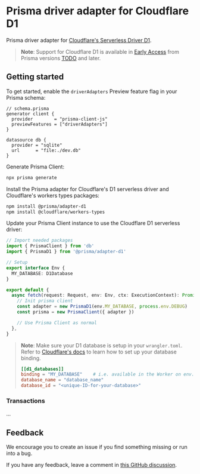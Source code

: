 # Prisma driver adapter for Cloudflare D1

Prisma driver adapter for [Cloudflare's Serverless Driver D1](https://developers.cloudflare.com/d1/).

<!-- TODO Refer to the [announcement blog post](https://prisma.io/cloudflare-d1) and our [docs](https://www.prisma.io/docs/guides/database/cloudflare-d1) for more details. -->

> **Note**: Support for Cloudflare D1 is available in [Early Access](https://www.prisma.io/docs/about/prisma/releases#early-access) from Prisma versions [TODO](https://github.com/prisma/prisma/releases/tag/TODO) and later.

## Getting started

To get started, enable the `driverAdapters` Preview feature flag in your Prisma schema:

```prisma
// schema.prisma
generator client {
  provider        = "prisma-client-js"
  previewFeatures = ["driverAdapters"]
}

datasource db {
  provider = "sqlite"
  url      = "file:./dev.db"
}
```

Generate Prisma Client:

```sh
npx prisma generate
```

Install the Prisma adapter for Cloudflare's D1 serverless driver and Cloudflare's workers types packages:

```sh
npm install @prisma/adapter-d1
npm install @cloudflare/workers-types
```

Update your Prisma Client instance to use the Cloudflare D1 serverless driver:

```ts
// Import needed packages
import { PrismaClient } from 'db'
import { PrismaD1 } from '@prisma/adapter-d1'

// Setup
export interface Env {
  MY_DATABASE: D1Database
}

export default {
  async fetch(request: Request, env: Env, ctx: ExecutionContext): Promise<Response> {
    // Init prisma client
    const adapter = new PrismaD1(env.MY_DATABASE, process.env.DEBUG)
    const prisma = new PrismaClient({ adapter })

    // Use Prisma Client as normal
  },
}
```

> **Note**: Make sure your D1 database is setup in your `wrangler.toml`. Refer to [Cloudflare's docs](https://developers.cloudflare.com/d1/get-started/#3-create-a-database) to learn how to set up your database binding.
>
> ```toml
> [[d1_databases]]
> binding = "MY_DATABASE"    # i.e. available in the Worker on env.MY_DATABASE
> database_name = "database_name"
> database_id = "<unique-ID-for-your-database>"
> ```

<!-- TODO Refer to our [docs](https://www.prisma.io/docs/guides/database/cloudflare-d1#how-to-manage-schema-changes) to learn how to manage schema changes when using Prisma and Cloudflare D1. -->

### Transactions

...

## Feedback

We encourage you to create an issue if you find something missing or run into a bug.

If you have any feedback, leave a comment in [this GitHub discussion](https://github.com/prisma/prisma/discussions/TODO).
